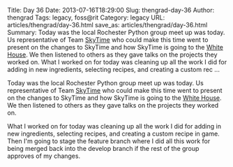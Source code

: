 Title: Day 36
Date: 2013-07-16T18:29:00
Slug: thengrad-day-36
Author: thengrad
Tags: legacy, foss@rit
Category: legacy
URL: articles/thengrad/day-36.html
save_as: articles/thengrad/day-36.html
Summary: Today was the local Rochester Python group meet up was today. Us representative of Team [SkyTime](http://www.playskytime.com) who could make this time went to present on the changes to SkyTime and how SkyTime is going to the [White House](http://www.rit.edu/news/story.php?id=50113). We then listened to others as they gave talks on the projects they worked on.  What I worked on for today was cleaning up all the work I did for adding in new ingredients, selecting recipes, and creating a custom rec ... 

Today was the local Rochester Python group meet up was today. Us
representative of Team [SkyTime](http://www.playskytime.com) who could make
this time went to present on the changes to SkyTime and how SkyTime is going
to the [White House](http://www.rit.edu/news/story.php?id=50113). We then
listened to others as they gave talks on the projects they worked on.

What I worked on for today was cleaning up all the work I did for adding in
new ingredients, selecting recipes, and creating a custom recipe in game. Then
I'm going to stage the feature branch where I did all this work for being
merged back into the develop branch if the rest of the group approves of my
changes.

